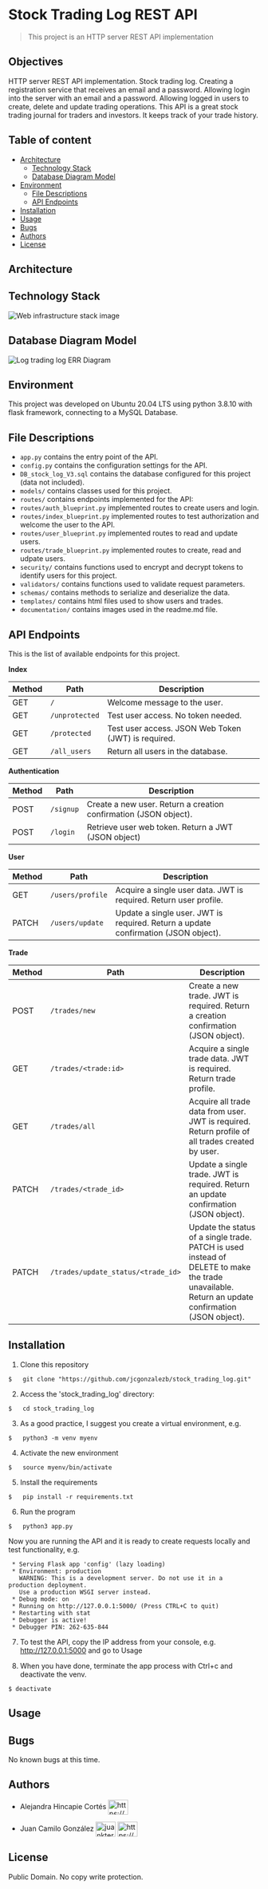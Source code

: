 # Stock Trading Log REST API
> This project is an HTTP server REST API implementation


## Objectives

HTTP server REST API implementation. Stock trading log. Creating a registration service that receives an email and a password. Allowing login into the server with an email and a password. Allowing logged in users to create, delete and update trading operations. This API is a great stock trading journal for traders and investors. It keeps track of your trade history.

## Table of content

* [Architecture](#architecture)
	* [Technology Stack](#technology-stack)
	* [Database Diagram Model](#database-diagram-model)
* [Environment](#environment)
	* [File Descriptions](#file-descriptions)
	* [API Endpoints](#api-endpoints)
* [Installation](#installation)
* [Usage](#usage)
* [Bugs](#bugs)
* [Authors](#authors)
* [License](#license)

##  Architecture
##  Technology Stack
![Web infrastructure stack image](documentation/images/Technology%20stack.jpg)

##  Database Diagram Model

![Log trading log ERR Diagram](documentation/images/DB_stock_log_V3.png)

##  Environment
This project was developed on Ubuntu 20.04 LTS using python 3.8.10 with flask framework, connecting to a MySQL Database.

## File Descriptions

- ```app.py```  contains the entry point of the API.
- ```config.py```  contains the configuration settings for the API.
- ```DB_stock_log_V3.sql```  contains the database configured for this project (data not included).
- ```models/``` contains classes used for this project.
- ```routes/``` contains endpoints implemented for the API:
- ```routes/auth_blueprint.py``` implemented routes to create users and login.
- ```routes/index_blueprint.py``` implemented routes to test authorization and welcome the user to the API.
- ```routes/user_blueprint.py``` implemented routes to read and update users.
- ```routes/trade_blueprint.py``` implemented routes to create, read and udpate users.
- ```security/``` contains functions used to encrypt and decrypt tokens to identify users for this project.
- ```validators/``` contains functions used to validate request parameters.
- ```schemas/``` contains methods to serialize and deserialize the data.
- ```templates/``` contains html files used to show users and trades.
- ```documentation/``` contains images used in the readme.md file.



## API Endpoints

This is the list of available endpoints for this project.

**Index**

|Method          |Path                           |Description                  |
|----------------|-------------------------------|-----------------------------|
|GET             |```/```                        |Welcome message to the user.  |
|GET             |```/unprotected```             |Test user access. No token needed.|
|GET             |```/protected```               |Test user access. JSON Web Token (JWT) is required.|
|GET             |```/all_users```               |Return all users in the database.|

**Authentication**

|Method          |Path                           |Description                  |
|----------------|-------------------------------|-----------------------------|
|POST            |```/signup```                  |Create a new user. Return a creation confirmation (JSON object). |
|POST            |```/login```             	 |Retrieve user web token. Return a JWT (JSON object) |

**User**

|Method          |Path                           |Description                  |
|----------------|-------------------------------|-----------------------------|
|GET            |```/users/profile```            |Acquire a single user data. JWT is required. Return user profile. |
|PATCH            |```/users/update```       	 |Update a single user. JWT is required. Return a update confirmation (JSON object). |

**Trade**

|Method          |Path                           |Description                  |
|----------------|-------------------------------|-----------------------------|
|POST            |```/trades/new```|Create a new trade. JWT is required. Return a creation confirmation (JSON object). |
|GET             |```/trades/<trade:id>```|Acquire a single trade data. JWT is required. Return trade profile. |
|GET             |```/trades/all```|Acquire all trade data from user. JWT is required. Return profile of all trades created by user. |
|PATCH            |```/trades/<trade_id>```|Update a single trade. JWT is required. Return an update confirmation (JSON object). |
|PATCH            |```/trades/update_status/<trade_id>```|Update the status of a single trade. PATCH is used instead of DELETE to make the trade unavailable. Return an update confirmation (JSON object). |

## Installation

1. Clone this repository
```
$   git clone "https://github.com/jcgonzalezb/stock_trading_log.git"
```

2. Access the 'stock_trading_log' directory:

```
$   cd stock_trading_log
```

3. As a good practice, I suggest you create a virtual environment, e.g.

```
$   python3 -m venv myenv
```

4. Activate the new environment

```
$   source myenv/bin/activate
```

5. Install the requirements
```
$   pip install -r requirements.txt
```



6. Run the program

```
$   python3 app.py
```

Now you are running the API and it is ready to create requests locally and test functionality, e.g.

```
 * Serving Flask app 'config' (lazy loading)
 * Environment: production
   WARNING: This is a development server. Do not use it in a production deployment.
   Use a production WSGI server instead.
 * Debug mode: on
 * Running on http://127.0.0.1:5000/ (Press CTRL+C to quit)
 * Restarting with stat
 * Debugger is active!
 * Debugger PIN: 262-635-844
```

7. To test the API, copy the IP address from your console, e.g. http://127.0.0.1:5000 and go to Usage

8. When you have done, terminate the app process with Ctrl+c and deactivate the venv.

```
$ deactivate
```
## Usage






## Bugs

No known bugs at this time.


## Authors

- Alejandra Hincapie Cortés <a href="https://www.linkedin.com/in/lahincapie612?lipi=urn%3Ali%3Apage%3Ad_flagship3_profile_view_base_contact_details%3BxMhp1VYdQ2WVBGG0L%2BSNZQ%3D%3D" target="blank"><img align="center" src="https://raw.githubusercontent.com/rahuldkjain/github-profile-readme-generator/master/src/images/icons/Social/linked-in-alt.svg" alt="https://bit.ly/2mbnr0t" height="30" width="40" /></a>

- Juan Camilo González <a href="https://twitter.com/juankter" target="blank"><img align="center" src="https://raw.githubusercontent.com/rahuldkjain/github-profile-readme-generator/master/src/images/icons/Social/twitter.svg" alt="juankter" height="30" width="40" /></a>
<a href="https://bit.ly/2MBNR0t" target="blank"><img align="center" src="https://raw.githubusercontent.com/rahuldkjain/github-profile-readme-generator/master/src/images/icons/Social/linked-in-alt.svg" alt="https://bit.ly/2mbnr0t" height="30" width="40" /></a>

## License

Public Domain. No copy write protection.
